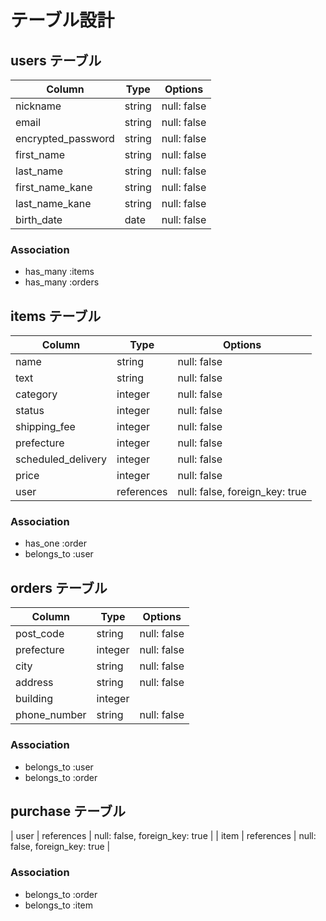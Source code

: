 # テーブル設計

## users テーブル

| Column                | Type    | Options     |
| --------------------- | ------  | ----------- |
| nickname              | string  | null: false |
| email                 | string  | null: false |
| encrypted_password    | string  | null: false |
| first_name            | string  | null: false |
| last_name             | string  | null: false |
| first_name_kane       | string  | null: false |
| last_name_kane        | string  | null: false |
| birth_date            | date    | null: false |



### Association

- has_many :items
- has_many :orders

## items テーブル

| Column                | Type       | Options                        |
| --------------------- | ---------- | ------------------------------ |
| name                  | string     | null: false                    |
| text                  | string     | null: false                    |
| category              | integer    | null: false                    |
| status                | integer    | null: false                    |
| shipping_fee          | integer    | null: false                    |
| prefecture            | integer    | null: false                    |
| scheduled_delivery    | integer    | null: false                    |
| price                 | integer    | null: false                    |
| user                  | references | null: false, foreign_key: true |


### Association

- has_one :order
- belongs_to :user

## orders テーブル

| Column                | Type       | Options                        |
| --------------------- | ---------- | ------------------------------ |
| post_code             | string     | null: false                    |
| prefecture            | integer    | null: false                    |
| city                  | string     | null: false                    |
| address               | string     | null: false                    |
| building              | integer    |                                |
| phone_number          | string     | null: false                    |


### Association

- belongs_to :user
- belongs_to :order

## purchase テーブル
| user                  | references | null: false, foreign_key: true |
| item                  | references | null: false, foreign_key: true |



### Association
- belongs_to :order
- belongs_to :item
